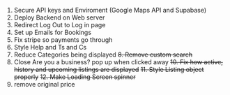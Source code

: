 1. Secure API keys and Enviroment (Google Maps API and Supabase)
2. Deploy Backend on Web server
3. Redirect Log Out to Log in page
4. Set up Emails for Bookings
5. Fix stripe so payments go through
6. Style Help and Ts and Cs
7. Reduce Categories being displayed
~~8. Remove custom search~~
9. Close Are you a business? pop up when clicked away
~~10. Fix how active, history and upcoming listings are displayed~~
~~11. Style Listing object properly~~
~~12. Make Loading Screen spinner~~
13. remove original price